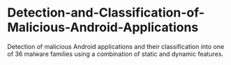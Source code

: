 # Detection-and-Classification-of-Malicious-Android-Applications
Detection of malicious Android applications and their classification into one of 36 malware families using a combination of static and dynamic features.
